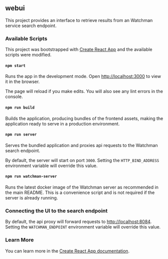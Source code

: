 ## webui

This project provides an interface to retrieve results from an Watchman service search endpoint.

### Available Scripts

This project was bootstrapped with [Create React App](https://github.com/facebook/create-react-app) and the available scripts were modified.

#### `npm start`

Runs the app in the development mode. Open [http://localhost:3000](http://localhost:3000) to view it in the browser.

The page will reload if you make edits. You will also see any lint errors in the console.

#### `npm run build`

Builds the application, producing bundles of the frontend assets, making the application ready to serve in a production environment.

#### `npm run server`

Serves the bundled application and proxies api requests to the Watchman search endpoint.

By default, the server will start on port `3000`. Setting the `HTTP_BIND_ADDRESS` environment variable will override this value.

#### `npm run watchman-server`

Runs the latest docker image of the Watchman server as recommended in the main README. This is a convenience script and is not required if the server is already running.

### Connecting the UI to the search endpoint

By default, the api proxy will forward requests to [http://localhost:8084](http://localhost:8084). Setting the `WATCHMAN_ENDPOINT` environment variable will override this value.

### Learn More

You can learn more in the [Create React App documentation](https://facebook.github.io/create-react-app/docs/getting-started).

